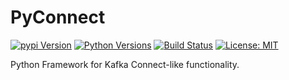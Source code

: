 # PyConnect

[![pypi Version](https://img.shields.io/pypi/v/pyconnect.svg)](https://pypi.org/project/pyconnect/) [![Python Versions](https://img.shields.io/pypi/pyversions/pyconnect.svg)](https://pypi.org/project/pyconnect/) [![Build Status](https://travis-ci.org/real-digital/pyconnect.svg?branch=master)](https://travis-ci.org/real-digital/pyconnect) [![License: MIT](https://img.shields.io/badge/License-MIT-yellow.svg)](https://opensource.org/licenses/MIT)

Python Framework for Kafka Connect-like functionality.

